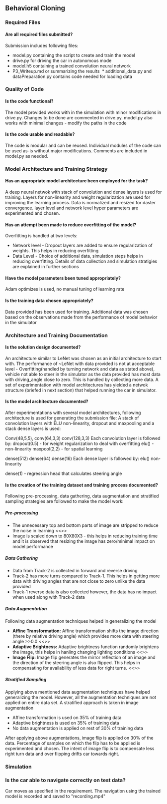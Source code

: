 <h2>Behavioral Cloning</h2>

<h3>Required Files</h3>

<h4>Are all required files submitted?</h4>

Submission includes following files:
  * model.py containing the script to create and train the model
  * drive.py for driving the car in autonomous mode
  * model.h5 containing a trained convolution neural network
  * P3_Writeup.md or summarizing the results
  * additional_data.py and dataPreparation.py contains code needed for loading data

<h3>Quality of Code</h3>

<h4>Is the code functional?</h4>

The model provided works with in the simulation with minor modifications in drive.py. Changes to be done are commented in drive.py. model.py also works with minimal changes - modify the paths in the code

<h4>Is the code usable and readable?</h4>

The code is modular and can be reused. Individual modules of the code can be used as-is without major modifications. Comments are included in model.py as needed. 

<h3>Model Architecture and Training Strategy</h3>

<h4>Has an appropriate model architecture been employed for the task?</h4>

A deep neural netwok with stack of convolution and dense layers is used for training. Layers for non-linearity and weight regularization are used for improving the learning process. Data is normalized and resized for daster convergence. layer level and network level hyper parameters are experimented and chosen.

<h4>Has an attempt been made to reduce overfitting of the model?</h4>

Overfitting is handled at two levels:

 * Network level - Dropout layers are added to ensure regularization of weights. This helps in reducing overfitting
 * Data Level - Choice of additional data, simulation steps helps in reducing overfitting. Details of data collection and simulation stratigies are explained in further sections
 
 <h4>Have the model parameters been tuned appropriately?</h4>
 
 Adam optimizes is used, no manual tuning of learning rate
 
 <h4>Is the training data chosen appropriately?</h4>
 
 Data provided has been used for training. Additional data was chosen based on the observations made from the performance of model behavior in the simulator
 
<h3>Architecture and Training Documentation</h3>

<h4>Is the solution design documented?</h4>

An architecture similar to LeNet was chosen as an initial architecture to start with. The performance of ~LeNet with data provided is not at acceptable level - Overfitting(handled by turning network and data as stated above), vehicle not able to steer in the simulator as the data provided has most data with driving_angle close to zero. This is handled by collecting more data. 
A set of experimentation with model architectures has yielded a netwok structure (briefed in next section) that helped running the car in simulator. 

<h4>Is the model architecture documented?</h4>

After experimentations with several model architectures, following architecture is used for generating the submission file:
A stack of convolution layers with ELU non-linearity, dropout and maxpooling and a stack dense layers is used:

Conv(48,5,5), conv(64,3,3) conv(128,3,3)
Each convolution layer is followed by:
dropout(0.5) - for weight regularization to deal with overfitting
elu() - non-linearity
maxpool(2,2) - for spatial learning

dense(512) dense(64) dense(16)
Each dense layer is followed by:
elu() non-linearity

dense(1) - regression head that calculates steering angle

<h4>Is the creation of the training dataset and training process documented?</h4> 
Following pre-processing, data gathering, data augmentation and  stratified sampling strategies are followed to make the model work:
 
 <h5>Pre-processing</h5>
  
  * The unnecessary top and bottom parts of image are stripped to reduce the noise in learning
  <<<INSERT IMAGE HERE>>>
  * Image is scaled down to 80X80X3 - this helps in reducing training time and it is observed that resizing the image has zero/minimal impact on model performance
 
 <h5>Data Gathering</h5>
 
  * Data from Track-2 is collected in forward and reverse driving
  * Track-2 has more turns compared to Track-1. This helps in getting more data with driving angles that are not close to zero unlike the data provided
  * Track-1 reverse data is also collected however, the data has no impact when used along with Track-2 data
  
 <h5>Data Augmentation</h5>
  
  Following data augmentation techniques helped in generalizing the model
  * <b>Affine Transformation:</b> Affine transformation shifts the image direction (there by relative driving angle) which provides more data with steering angle >>0.0
<<<INSERT IMAGE HERE>>>
  * <b>Adaptive Brightness:</b> Adaptive brightness function randomly brightens the image, this helps in hanling changing lighting conditions
 <<<INSERT IMAGE HERE>>>
 * <b>Image Flip:</b> Image flip generates the mirror reflection of an image and the direction of the steering angle is also flipped. This helps in compensating for availability of less data for right turns. 
 <<<INSERT IMAGE HERE>>>
 
 <h5>Stratified Sampling</h5>
  
  Applying above mentioned data augmentation techniques have helped generalizing the model. However, all the augmentation techniques are not applied on entire data set. A stratified approach is taken in image augmentation
  * Affine transformation is used on 35% of training data
  * Adaptive brightness is used on 35% of training data
  * No data augmentation is applied on rest of 30% of training data
  
  After applying above augmentations, image flip is applied on 30% of the data. Percentage of samples on which the flip has to be applied is experimented and chosen. The intent of image flip is to compensate less right turn data and over flipping drifts car towards right. 
  
 <h3>Simulation</h3>
 
  <h3>Is the car able to navigate correctly on test data?</h3>
  
   Car moves as specified in the requirement. The navigation using the trained model is recorded and saved to "recording.mp4"
 
 
 

